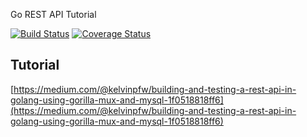 
Go REST API Tutorial

[![Build Status](https://travis-ci.org/kelvins/GoApiTutorial.svg?branch=master)](https://travis-ci.org/kelvins/GoApiTutorial)
[![Coverage Status](https://coveralls.io/repos/github/kelvins/GoApiTutorial/badge.svg?branch=master)](https://coveralls.io/github/kelvins/GoApiTutorial?branch=master)

## Tutorial

[https://medium.com/@kelvinpfw/building-and-testing-a-rest-api-in-golang-using-gorilla-mux-and-mysql-1f0518818ff6](https://medium.com/@kelvinpfw/building-and-testing-a-rest-api-in-golang-using-gorilla-mux-and-mysql-1f0518818ff6)
